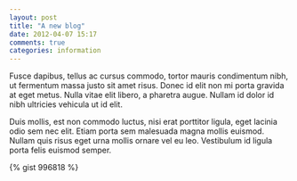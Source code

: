 ```yaml
---
layout: post
title: "A new blog"
date: 2012-04-07 15:17
comments: true
categories: information
---
```


Fusce dapibus, tellus ac cursus commodo, tortor mauris condimentum nibh, ut fermentum massa justo sit amet risus. Donec id elit non mi porta gravida at eget metus. Nulla vitae elit libero, a pharetra augue. Nullam id dolor id nibh ultricies vehicula ut id elit.

<!-- more -->

Duis mollis, est non commodo luctus, nisi erat porttitor ligula, eget lacinia odio sem nec elit. Etiam porta sem malesuada magna mollis euismod. Nullam quis risus eget urna mollis ornare vel eu leo. Vestibulum id ligula porta felis euismod semper.

{% gist 996818 %}
